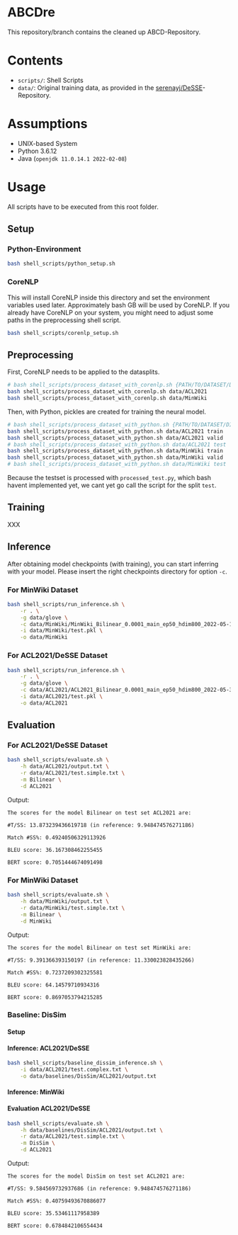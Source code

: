 # ABCDre

This repository/branch contains the cleaned up ABCD-Repository.

# Contents

- `scripts/`: Shell Scripts
- `data/`: Original training data, as provided in the [serenayj/DeSSE](https://github.com/serenayj/DeSSE)-Repository.

# Assumptions

- UNIX-based System
- Python 3.6.12
- Java (`openjdk 11.0.14.1 2022-02-08`)

# Usage

All scripts have to be executed from this root folder.

## Setup

### Python-Environment

```bash
bash shell_scripts/python_setup.sh
```

### CoreNLP

This will install CoreNLP inside this directory and set the environment variables used later.
Approximately bash GB will be used by CoreNLP.
If you already have CoreNLP on your system, you might need to adjust some paths in the preprocessing shell script.

```bash
bash shell_scripts/corenlp_setup.sh
```

## Preprocessing

First, CoreNLP needs to be applied to the datasplits.

```bash
# bash shell_scripts/process_dataset_with_corenlp.sh {PATH/TO/DATASET/DIR}
bash shell_scripts/process_dataset_with_corenlp.sh data/ACL2021
bash shell_scripts/process_dataset_with_corenlp.sh data/MinWiki
```

Then, with Python, pickles are created for training the neural model.


```bash
# bash shell_scripts/process_dataset_with_python.sh {PATH/TO/DATASET/DIR} {SPLIT}
bash shell_scripts/process_dataset_with_python.sh data/ACL2021 train
bash shell_scripts/process_dataset_with_python.sh data/ACL2021 valid
# bash shell_scripts/process_dataset_with_python.sh data/ACL2021 test
bash shell_scripts/process_dataset_with_python.sh data/MinWiki train
bash shell_scripts/process_dataset_with_python.sh data/MinWiki valid
# bash shell_scripts/process_dataset_with_python.sh data/MinWiki test
```

Because the testset is processed with `processed_test.py`, which bash havent implemented yet, we cant yet go call the script for the split `test`.

## Training

XXX

## Inference

After obtaining model checkpoints (with training), you can start inferring with your model.
Please insert the right checkpoints directory for option `-c`.

### For MinWiki Dataset

```bash
bash shell_scripts/run_inference.sh \
    -r . \
    -g data/glove \
    -c data/MinWiki/MinWiki_Bilinear_0.0001_main_ep50_hdim800_2022-05-18/ \
    -i data/MinWiki/test.pkl \
    -o data/MinWiki
```

### For ACL2021/DeSSE Dataset

```bash
bash shell_scripts/run_inference.sh \
    -r . \
    -g data/glove \
    -c data/ACL2021/ACL2021_Bilinear_0.0001_main_ep50_hdim800_2022-05-30/ \
    -i data/ACL2021/test.pkl \
    -o data/ACL2021
```

## Evaluation

### For ACL2021/DeSSE Dataset

```bash
bash shell_scripts/evaluate.sh \
    -h data/ACL2021/output.txt \
    -r data/ACL2021/test.simple.txt \
    -m Bilinear \
    -d ACL2021
```

Output:
```
The scores for the model Bilinear on test set ACL2021 are:

#T/SS: 13.873239436619718 (in reference: 9.948474576271186)

Match #SS%: 0.49240506329113926

BLEU score: 36.167308462255455

BERT score: 0.7051444674091498
```

### For MinWiki Dataset
```bash
bash shell_scripts/evaluate.sh \
    -h data/MinWiki/output.txt \
    -r data/MinWiki/test.simple.txt \
    -m Bilinear \
    -d MinWiki
```

Output:
```
The scores for the model Bilinear on test set MinWiki are:

#T/SS: 9.391366393150197 (in reference: 11.330023828435266)

Match #SS%: 0.7237209302325581

BLEU score: 64.14579710934316

BERT score: 0.8697053794215285
```

### Baseline: DisSim

#### Setup

#### Inference: ACL2021/DeSSE

```bash
bash shell_scripts/baseline_dissim_inference.sh \
    -i data/ACL2021/test.complex.txt \
    -o data/baselines/DisSim/ACL2021/output.txt
```

#### Inference: MinWiki

#### Evaluation ACL2021/DeSSE

```bash
bash shell_scripts/evaluate.sh \
    -h data/baselines/DisSim/ACL2021/output.txt \
    -r data/ACL2021/test.simple.txt \
    -m DisSim \
    -d ACL2021
```

Output:
```
The scores for the model DisSim on test set ACL2021 are:

#T/SS: 9.584569732937686 (in reference: 9.948474576271186)

Match #SS%: 0.40759493670886077

BLEU score: 35.53461117958389

BERT score: 0.6784842106554434
```